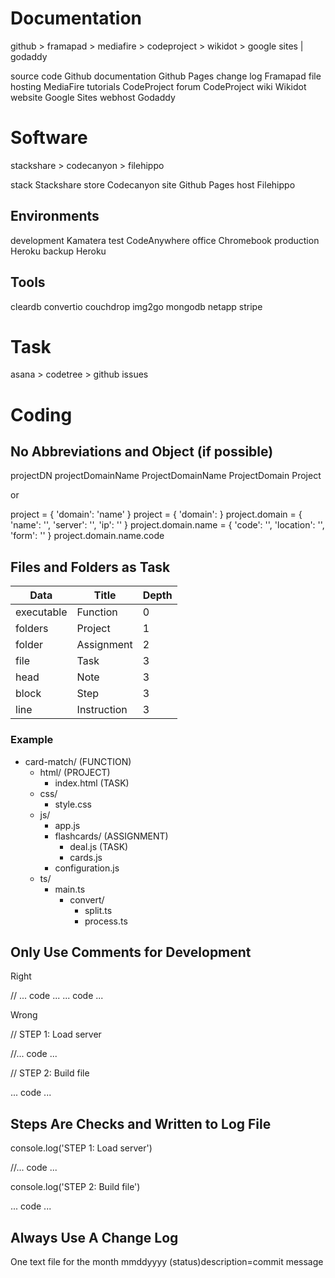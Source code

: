  # Documentation

github > framapad > mediafire > codeproject > wikidot > google sites | godaddy

source code   Github
documentation Github Pages
change log    Framapad
file hosting  MediaFire
tutorials     CodeProject
forum         CodeProject
wiki          Wikidot
website       Google Sites
webhost       Godaddy

# Software

stackshare > codecanyon > filehippo

stack Stackshare
store Codecanyon
site  Github Pages
host  Filehippo

## Environments 

development Kamatera
test        CodeAnywhere
office      Chromebook
production  Heroku
backup      Heroku

## Tools

cleardb
convertio
couchdrop
img2go
mongodb
netapp
stripe

# Task

asana > codetree > github issues

# Coding

## No Abbreviations and Object (if possible)

projectDN
projectDomainName
ProjectDomainName
ProjectDomain
Project

or

project = {
    'domain': 'name'
}
project = { 'domain': }
project.domain = {
    'name': '',
    'server': '',
    'ip': ''
}
project.domain.name = {
    'code': '',
    'location': '',
    'form': ''
}
project.domain.name.code

## Files and Folders as Task

Data       | Title       | Depth
-----------|-------------|--------
executable | Function    | 0
folders    | Project     | 1
folder     | Assignment  | 2
file       | Task        | 3
head       | Note        | 3
block      | Step        | 3
line       | Instruction | 3

### Example

* card-match/ (FUNCTION)
  * html/ (PROJECT)
    * index.html (TASK)     
  * css/               
    * style.css         
  * js/                
    * app.js            
    * flashcards/ (ASSIGNMENT)       
      * deal.js (TASK)
      * cards.js         
    * configuration.js 
  * ts/                
    * main.ts              
      * convert/          
        * split.ts         
        * process.ts

## Only Use Comments for Development

Right

// ... code ...
... code ...

Wrong

// STEP 1: Load server

//... code ...

// STEP 2: Build file

... code ...

## Steps Are Checks and Written to Log File

console.log('STEP 1: Load server')

//... code ...

console.log('STEP 2: Build file')

... code ...

## Always Use A Change Log

One text file for the month
mmddyyyy (status)description=commit message  
